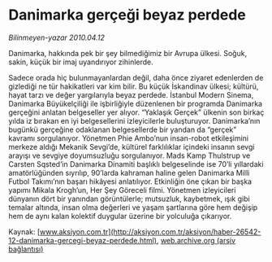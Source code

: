 # Danimarka gerçeği beyaz perdede

*Bilinmeyen-yazar 2010.04.12*

<font class="agenda2NewsSpot">
 Danimarka, hakkında pek bir şey bilmediğimiz bir Avrupa ülkesi. Soğuk, sakin, küçük bir imaj uyandırıyor zihinlerde.
</font>
<font class="newsDetail">
 <p class="MsoNormal">
  Sadece orada hiç bulunmayanlardan değil, daha önce ziyaret edenlerden de gizlediği ne tür hakikatleri var kim bilir. Bu küçük İskandinav ülkesi; kültürü, hayat tarzı ve değer yargılarıyla beyaz perdede. İstanbul Modern Sinema, Danimarka Büyükelçiliği ile işbirliğiyle düzenlenen bir programda Danimarka gerçeğini anlatan belgeseller yer alıyor. “Yaklaşık Gerçek” ülkenin son birkaç yılda iz bırakan en iyi belgesellerini izleyicilerle buluşturuyor. Danimarka’nın bugünkü gerçeğine odaklanan belgesellerde bir yandan da “gerçek” kavramı sorgulanıyor. Yönetmen Phie Ambo’nun
  <span>
  </span>
  insan-robot etkileşimini merkeze aldığı Mekanik Sevgi’de, kültürel farklılıklar içindeki insanın sevgi arayışı ve sevgiye doyumsuzluğu sorgulanıyor. Mads Kamp Thulstrup ve Carsten Sqsted’in Danimarka Dinamiti başlıklı belgeselinde ise 70’li yıllardaki amatörlüğünden sıyrılıp, 90’larda kahraman haline gelen Danimarka Milli Futbol Takımı’nın başarı hikâyesi anlatılıyor. Etkinliğin öne çıkan bir başka yapımı Mikala Krogh’un, Her Şey Göreceli filmi. Yönetmen izleyicileri dünyanın dört bir yanından görüntülerle; mutsuzluk, kaybetmek, ışık gibi temalar altında, insan olma değerleri ve yaşam şartlarına göre hem değişip hem de aynı kalan kolektif duygular üzerine bir yolculuğa çıkarıyor.
 </p>
</font>

Kaynak: [www.aksiyon.com.tr](http://aksiyon.com.tr/aksiyon/haber-26542-12-danimarka-gercegi-beyaz-perdede.html), [web.archive.org (arşiv bağlantısı)](http://web.archive.org/web/20101119223147/http://aksiyon.com.tr/aksiyon/haber-26542-12-danimarka-gercegi-beyaz-perdede.html)
